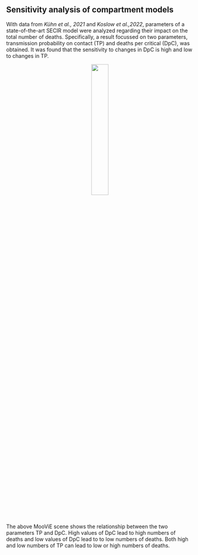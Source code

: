 Sensitivity analysis of compartment models
---

With data from *Kühn et al., 2021* and *Koslow et al.,2022*, parameters of a state-of-the-art SECIR model were analyzed 
regarding their impact on the total number of deaths. Specifically, a result focussed on two parameters, transmission 
probability on contact (TP) and deaths per critical (DpC), was obtained. It was found that the sensitivity to changes in
DpC is high and low to changes in TP.

<p align="center">
<img style="width: 30%" src="../_images/secir.png">
<p/>
<br><br>

The above MooViE scene shows the relationship between the two parameters TP and DpC. High values of DpC lead to high 
numbers of deaths and low values of DpC lead to to low numbers of deaths. Both high and low numbers of TP can lead to 
low or high numbers of deaths.